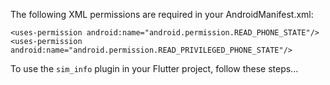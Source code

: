 The following XML permissions are required in your AndroidManifest.xml:

`<uses-permission android:name="android.permission.READ_PHONE_STATE"/>`
`<uses-permission android:name="android.permission.READ_PRIVILEGED_PHONE_STATE"/>`

To use the `sim_info` plugin in your Flutter project, follow these steps...
